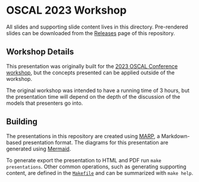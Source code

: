 # OSCAL 2023 Workshop

All slides and supporting slide content lives in this directory.
Pre-rendered slides can be downloaded from the [Releases](https://github.com/aj-stein-nist/oscal-2023-workshop/releases) page of this repository.

## Workshop Details

This presentation was originally built for the [2023 OSCAL Conference workshop](https://csrc.nist.gov/Events/2023/4th-annual-oscal-conference), but the concepts presented can be applied outside of the workshop.

The original workshop was intended to have a running time of 3 hours, but the presentation time will depend on the depth of the discussion of the models that presenters go into.

## Building

The presentations in this repository are created using [MARP](https://marp.app/), a Markdown-based presentation format.
The diagrams for this presentation are generated using [Mermaid](https://mermaid.js.org/).

To generate export the presentation to HTML and PDF run `make presentations`.
Other common operations, such as generating supporting content, are defined in the [`Makefile`](./Makefile) and can be summarized with `make help`.
